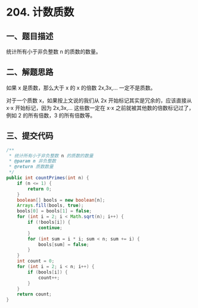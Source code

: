 # 204. 计数质数

## 一、题目描述

统计所有小于非负整数 n 的质数的数量。

## 二、解题思路

如果 x 是质数，那么大于 x 的 x 的倍数 2x,3x,… 一定不是质数。

对于一个质数 x，如果按上文说的我们从 2x 开始标记其实是冗余的，应该直接从 x⋅x 开始标记，因为 2x,3x,… 这些数一定在 x⋅x 之前就被其他数的倍数标记过了，例如 2 的所有倍数，3 的所有倍数等。

## 三、提交代码

```java
/**
 * 统计所有小于非负整数 n 的质数的数量
 * @param n 非负整数
 * @return 质数数量
 */
public int countPrimes(int n) {
    if (n <= 1) {
        return 0;
    }
    boolean[] bools = new boolean[n];
    Arrays.fill(bools, true);
    bools[0] = bools[1] = false;
    for (int i = 2; i < Math.sqrt(n); i++) {
        if (!bools[i]) {
            continue;
        }
        for (int sum = i * i; sum < n; sum += i) {
            bools[sum] = false;
        }
    }
    int count = 0;
    for (int i = 2; i < n; i++) {
        if (bools[i]) {
            count++;
        }
    }
    return count;
}
```